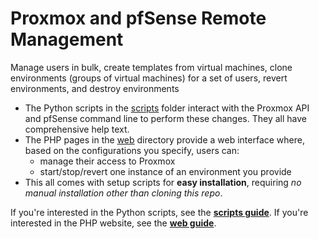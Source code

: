 # Proxmox and pfSense Remote Management
Manage users in bulk, create templates from virtual machines, clone environments (groups of virtual machines) for a set of users, revert environments, and destroy environments
- The Python scripts in the [scripts](scripts/) folder interact with the Proxmox API and pfSense command line to perform these changes. They all have comprehensive help text.
- The PHP pages in the [web](web/) directory provide a web interface where, based on the configurations you specify, users can:
  - manage their access to Proxmox
  - start/stop/revert one instance of an environment you provide
- This all comes with setup scripts for **easy installation**, requiring *no manual installation other than cloning this repo*.

If you're interested in the Python scripts, see the **[scripts guide](Scripts.md)**.
If you're interested in the PHP website, see the **[web guide](Web.md)**.

